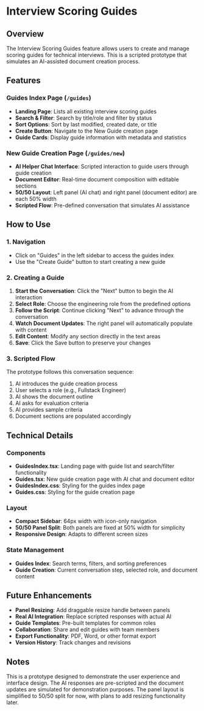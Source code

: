 # Interview Scoring Guides

## Overview
The Interview Scoring Guides feature allows users to create and manage scoring guides for technical interviews. This is a scripted prototype that simulates an AI-assisted document creation process.

## Features

### Guides Index Page (`/guides`)
- **Landing Page**: Lists all existing interview scoring guides
- **Search & Filter**: Search by title/role and filter by status
- **Sort Options**: Sort by last modified, created date, or title
- **Create Button**: Navigate to the New Guide creation page
- **Guide Cards**: Display guide information with metadata and statistics

### New Guide Creation Page (`/guides/new`)
- **AI Helper Chat Interface**: Scripted interaction to guide users through guide creation
- **Document Editor**: Real-time document composition with editable sections
- **50/50 Layout**: Left panel (AI chat) and right panel (document editor) are each 50% width
- **Scripted Flow**: Pre-defined conversation that simulates AI assistance

## How to Use

### 1. Navigation
- Click on "Guides" in the left sidebar to access the guides index
- Use the "Create Guide" button to start creating a new guide

### 2. Creating a Guide
1. **Start the Conversation**: Click the "Next" button to begin the AI interaction
2. **Select Role**: Choose the engineering role from the predefined options
3. **Follow the Script**: Continue clicking "Next" to advance through the conversation
4. **Watch Document Updates**: The right panel will automatically populate with content
5. **Edit Content**: Modify any section directly in the text areas
6. **Save**: Click the Save button to preserve your changes

### 3. Scripted Flow
The prototype follows this conversation sequence:
1. AI introduces the guide creation process
2. User selects a role (e.g., Fullstack Engineer)
3. AI shows the document outline
4. AI asks for evaluation criteria
5. AI provides sample criteria
6. Document sections are populated accordingly

## Technical Details

### Components
- **GuidesIndex.tsx**: Landing page with guide list and search/filter functionality
- **Guides.tsx**: New guide creation page with AI chat and document editor
- **GuidesIndex.css**: Styling for the guides index page
- **Guides.css**: Styling for the guide creation page

### Layout
- **Compact Sidebar**: 64px width with icon-only navigation
- **50/50 Panel Split**: Both panels are fixed at 50% width for simplicity
- **Responsive Design**: Adapts to different screen sizes

### State Management
- **Guides Index**: Search terms, filters, and sorting preferences
- **Guide Creation**: Current conversation step, selected role, and document content

## Future Enhancements
- **Panel Resizing**: Add draggable resize handle between panels
- **Real AI Integration**: Replace scripted responses with actual AI
- **Guide Templates**: Pre-built templates for common roles
- **Collaboration**: Share and edit guides with team members
- **Export Functionality**: PDF, Word, or other format export
- **Version History**: Track changes and revisions

## Notes
This is a prototype designed to demonstrate the user experience and interface design. The AI responses are pre-scripted and the document updates are simulated for demonstration purposes. The panel layout is simplified to 50/50 split for now, with plans to add resizing functionality later.
